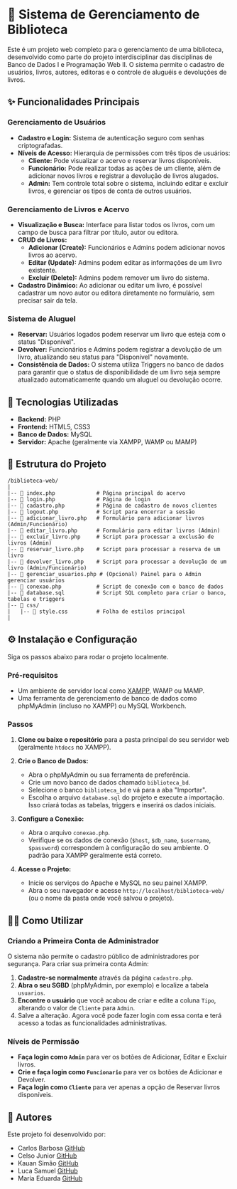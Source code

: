 
# 📖 Sistema de Gerenciamento de Biblioteca

Este é um projeto web completo para o gerenciamento de uma biblioteca, desenvolvido como parte do projeto interdisciplinar das disciplinas de Banco de Dados I e Programação Web II. O sistema permite o cadastro de usuários, livros, autores, editoras e o controle de aluguéis e devoluções de livros.

## ✨ Funcionalidades Principais

### Gerenciamento de Usuários

  - **Cadastro e Login:** Sistema de autenticação seguro com senhas criptografadas.
  - **Níveis de Acesso:** Hierarquia de permissões com três tipos de usuários:
      - **Cliente:** Pode visualizar o acervo e reservar livros disponíveis.
      - **Funcionário:** Pode realizar todas as ações de um cliente, além de adicionar novos livros e registrar a devolução de livros alugados.
      - **Admin:** Tem controle total sobre o sistema, incluindo editar e excluir livros, e gerenciar os tipos de conta de outros usuários.

### Gerenciamento de Livros e Acervo

  - **Visualização e Busca:** Interface para listar todos os livros, com um campo de busca para filtrar por título, autor ou editora.
  - **CRUD de Livros:**
      - **Adicionar (Create):** Funcionários e Admins podem adicionar novos livros ao acervo.
      - **Editar (Update):** Admins podem editar as informações de um livro existente.
      - **Excluir (Delete):** Admins podem remover um livro do sistema.
  - **Cadastro Dinâmico:** Ao adicionar ou editar um livro, é possível cadastrar um novo autor ou editora diretamente no formulário, sem precisar sair da tela.

### Sistema de Aluguel

  - **Reservar:** Usuários logados podem reservar um livro que esteja com o status "Disponível".
  - **Devolver:** Funcionários e Admins podem registrar a devolução de um livro, atualizando seu status para "Disponível" novamente.
  - **Consistência de Dados:** O sistema utiliza Triggers no banco de dados para garantir que o status de disponibilidade de um livro seja sempre atualizado automaticamente quando um aluguel ou devolução ocorre.

## 🚀 Tecnologias Utilizadas

  - **Backend:** PHP
  - **Frontend:** HTML5, CSS3
  - **Banco de Dados:** MySQL
  - **Servidor:** Apache (geralmente via XAMPP, WAMP ou MAMP)

## 📂 Estrutura do Projeto

```
/biblioteca-web/
|
|-- 📄 index.php             # Página principal do acervo
|-- 📄 login.php             # Página de login
|-- 📄 cadastro.php          # Página de cadastro de novos clientes
|-- 📄 logout.php            # Script para encerrar a sessão
|-- 📄 adicionar_livro.php   # Formulário para adicionar livros (Admin/Funcionário)
|-- 📄 editar_livro.php      # Formulário para editar livros (Admin)
|-- 📄 excluir_livro.php     # Script para processar a exclusão de livros (Admin)
|-- 📄 reservar_livro.php    # Script para processar a reserva de um livro
|-- 📄 devolver_livro.php    # Script para processar a devolução de um livro (Admin/Funcionário)
|-- 📄 gerenciar_usuarios.php # (Opcional) Painel para o Admin gerenciar usuários
|-- 📄 conexao.php           # Script de conexão com o banco de dados
|-- 📄 database.sql          # Script SQL completo para criar o banco, tabelas e triggers
|-- 📂 css/
|   |-- 📄 style.css         # Folha de estilos principal
|
```

## ⚙️ Instalação e Configuração

Siga os passos abaixo para rodar o projeto localmente.

### Pré-requisitos

  - Um ambiente de servidor local como [XAMPP](https://www.apachefriends.org/index.html), WAMP ou MAMP.
  - Uma ferramenta de gerenciamento de banco de dados como phpMyAdmin (incluso no XAMPP) ou MySQL Workbench.

### Passos

1.  **Clone ou baixe o repositório** para a pasta principal do seu servidor web (geralmente `htdocs` no XAMPP).

2.  **Crie o Banco de Dados:**

      - Abra o phpMyAdmin ou sua ferramenta de preferência.
      - Crie um novo banco de dados chamado `biblioteca_bd`.
      - Selecione o banco `biblioteca_bd` e vá para a aba "Importar".
      - Escolha o arquivo `database.sql` do projeto e execute a importação. Isso criará todas as tabelas, triggers e inserirá os dados iniciais.

3.  **Configure a Conexão:**

      - Abra o arquivo `conexao.php`.
      - Verifique se os dados de conexão (`$host`, `$db_name`, `$username`, `$password`) correspondem à configuração do seu ambiente. O padrão para XAMPP geralmente está correto.

4.  **Acesse o Projeto:**

      - Inicie os serviços do Apache e MySQL no seu painel XAMPP.
      - Abra o seu navegador e acesse `http://localhost/biblioteca-web/` (ou o nome da pasta onde você salvou o projeto).

## 👨‍💻 Como Utilizar

### Criando a Primeira Conta de Administrador

O sistema não permite o cadastro público de administradores por segurança. Para criar sua primeira conta Admin:

1.  **Cadastre-se normalmente** através da página `cadastro.php`.
2.  **Abra o seu SGBD** (phpMyAdmin, por exemplo) e localize a tabela `usuarios`.
3.  **Encontre o usuário** que você acabou de criar e edite a coluna `Tipo`, alterando o valor de `Cliente` para `Admin`.
4.  Salve a alteração. Agora você pode fazer login com essa conta e terá acesso a todas as funcionalidades administrativas.

### Níveis de Permissão

  - **Faça login como `Admin`** para ver os botões de Adicionar, Editar e Excluir livros.
  - **Crie e faça login como `Funcionario`** para ver os botões de Adicionar e Devolver.
  - **Faça login como `Cliente`** para ver apenas a opção de Reservar livros disponíveis.

## 👥 Autores

Este projeto foi desenvolvido por:

  * Carlos Barbosa [GitHub](https://github.com/c4rlosfb)
  * Celso Junior [GitHub](https://github.com/celsohd21)
  * Kauan Simão [GitHub](https://github.com/MariaEduardaBatt)
  * Luca Samuel [GitHub](https://github.com/LucaS4nt0s)
  * Maria Eduarda [GitHub](https://github.com/MariaEduardaBatt)